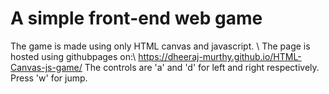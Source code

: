 # A simple front-end web game
The game is made using only HTML canvas and javascript. \\
The page is hosted using githubpages on:\\
  https://dheeraj-murthy.github.io/HTML-Canvas-js-game/
The controls are 'a' and 'd' for left and right respectively. 
Press 'w' for jump.
